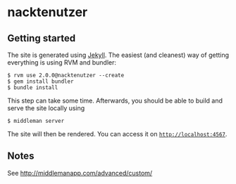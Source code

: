 nacktenutzer
============

Getting started
---------------

The site is generated using [Jekyll](jekyllrb.com). The easiest (and
cleanest) way of getting everything is using RVM and bundler:

    $ rvm use 2.0.0@nacktenutzer --create
    $ gem install bundler
    $ bundle install

This step can take some time. Afterwards, you should be able to build and serve the site locally using

    $ middleman server

The site will then be rendered. You can access it on
[````http://localhost:4567````](http://localhost:4567).

Notes
-----

See http://middlemanapp.com/advanced/custom/
